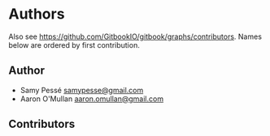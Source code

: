 Authors
=======

Also see https://github.com/GitbookIO/gitbook/graphs/contributors.
Names below are ordered by first contribution.

Author
------

- Samy Pessé <samypesse@gmail.com>
- Aaron O'Mullan <aaron.omullan@gmail.com>


Contributors
------------

